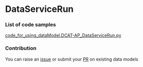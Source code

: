 # DataServiceRun

### List of code samples 

<!-- 50-List of code -->

<!-- [code entry](link) -->
[code_for_using_dataModel.DCAT-AP_DataServiceRun.py](https://github.com/smart-data-models/dataModel.DCAT-AP/blob/master/DataServiceRun/code/code_for_using_dataModel.DCAT-AP_DataServiceRun.py)


<!-- /50-List of code -->

### Contribution
You can raise an [issue](https://github.com/smart-data-models/dataModel.DCAT-AP/issues) or submit your [PR](https://github.com/smart-data-models/dataModel.DCAT-AP/pulls) on existing data models
